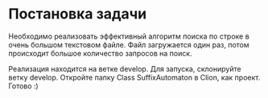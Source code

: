 # Постановка задачи

Необходимо реализовать эффективный алгоритм поиска по строке в очень большом текстовом файле. Файл загружается один раз, потом происходит большое количество запросов на поиск.

Реализация находится на ветке develop.
Для запуска, склонируйте ветку develop. Откройте папку Class SuffixAutomaton в Clion, как проект. Готово :)
